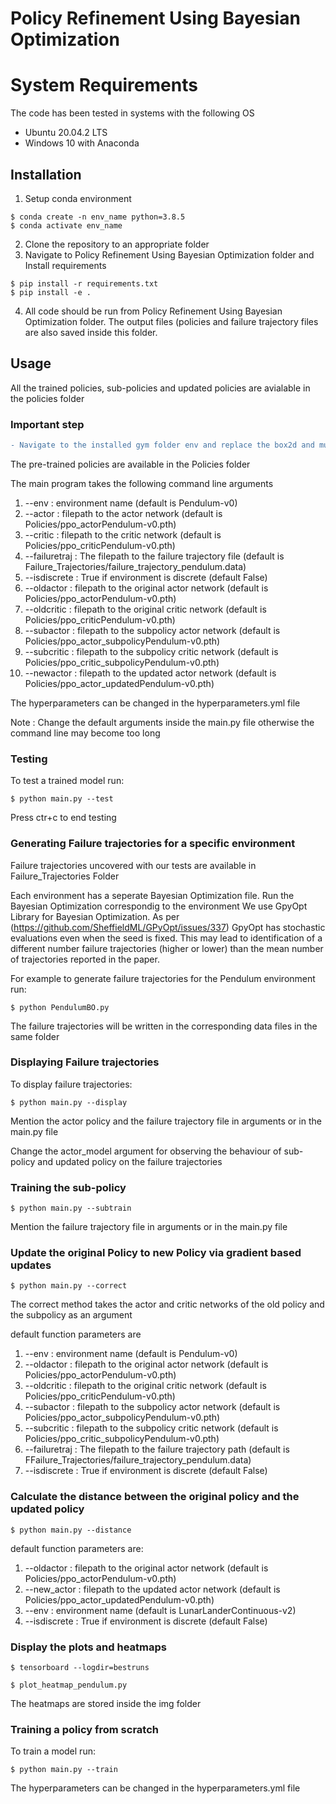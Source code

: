 # Policy Refinement Using Bayesian Optimization

# System Requirements

The code has been tested in systems with the following OS

- Ubuntu 20.04.2 LTS
- Windows 10 with Anaconda

## Installation

1. Setup conda environment

```
$ conda create -n env_name python=3.8.5
$ conda activate env_name
```
2. Clone the repository to an appropriate folder
3. Navigate to Policy Refinement Using Bayesian Optimization folder and Install requirements

```
$ pip install -r requirements.txt
$ pip install -e .
```

4. All code should be run from Policy Refinement Using Bayesian Optimization folder. The output files (policies and failure trajectory files are also saved inside this folder.

## Usage

All the trained policies, sub-policies and updated policies are avialable in the policies folder

### Important step

```diff
- Navigate to the installed gym folder env and replace the box2d and mujoco folders with the ones inside the env folder of this repository. We have changed some private variables to class variables to acceess them from outside.
```


The pre-trained policies are available in the Policies folder

The main program takes the following command line arguments

1) --env : environment name (default is Pendulum-v0)
2) --actor : filepath to the actor network (default is Policies/ppo_actorPendulum-v0.pth)
3) --critic : filepath to the critic network (default is Policies/ppo_criticPendulum-v0.pth)
4) --failuretraj : The filepath to the failure trajectory file (default is Failure_Trajectories/failure_trajectory_pendulum.data)
5) --isdiscrete : True if environment is discrete (default False)
6) --oldactor : filepath to the original actor network (default is Policies/ppo_actorPendulum-v0.pth)
7) --oldcritic : filepath to the original critic network (default is Policies/ppo_criticPendulum-v0.pth)
8) --subactor : filepath to the subpolicy actor network (default is Policies/ppo_actor_subpolicyPendulum-v0.pth)
9) --subcritic : filepath to the subpolicy critic network (default is Policies/ppo_critic_subpolicyPendulum-v0.pth)
10) --newactor : filepath to the updated actor network (default is Policies/ppo_actor_updatedPendulum-v0.pth)

The hyperparameters can be changed in the hyperparameters.yml file


Note : Change the default arguments inside the main.py file otherwise the command line may become too long


### Testing

To test a trained model run:

```
$ python main.py --test
```

Press ctr+c to end testing

### Generating Failure trajectories for a specific environment

Failure trajectories uncovered with our tests are available in Failure_Trajectories Folder

Each environment has a seperate Bayesian Optimization file. Run the Bayesian Optimization correspondig to the environment
We use GpyOpt Library for Bayesian Optimization. As per (https://github.com/SheffieldML/GPyOpt/issues/337) GpyOpt has stochastic evaluations even when the seed is fixed.
This may lead to identification of a different number failure trajectories (higher or lower) than the mean number of trajectories reported in the paper.

For example to generate failure trajectories for the Pendulum environment run:

```
$ python PendulumBO.py
```

The failure trajectories will be written in the corresponding data files in the same folder

### Displaying Failure trajectories

To display failure trajectories:

```
$ python main.py --display
```
Mention the actor policy and the failure trajectory file in arguments or in the main.py file

Change the actor_model argument for observing the behaviour of sub-policy and updated policy on the failure trajectories


### Training the sub-policy

```
$ python main.py --subtrain
```

Mention the failure trajectory file in arguments or in the main.py file

### Update the original Policy to new Policy via gradient based updates

```
$ python main.py --correct
```
The correct method takes the actor and critic networks of the old policy and the subpolicy as an argument

default function parameters are 
1) --env : environment name (default is Pendulum-v0)
2) --oldactor : filepath to the original actor network (default is Policies/ppo_actorPendulum-v0.pth)
3) --oldcritic : filepath to the original critic network (default is Policies/ppo_criticPendulum-v0.pth)
4) --subactor : filepath to the subpolicy actor network (default is Policies/ppo_actor_subpolicyPendulum-v0.pth)
5) --subcritic : filepath to the subpolicy critic network (default is Policies/ppo_critic_subpolicyPendulum-v0.pth)
6) --failuretraj : The filepath to the failure trajectory path (default is FFailure_Trajectories/failure_trajectory_pendulum.data)
7) --isdiscrete : True if environment is discrete (default False)

### Calculate the distance between the original policy and the updated policy

```
$ python main.py --distance
```
default function parameters are:
1) --oldactor : filepath to the original actor network (default is Policies/ppo_actorPendulum-v0.pth)
2) --new_actor : filepath to the updated actor network (default is Policies/ppo_actor_updatedPendulum-v0.pth)
3) --env : environment name (default is LunarLanderContinuous-v2)
4) --isdiscrete : True if environment is discrete (default False)


### Display the plots and heatmaps

```
$ tensorboard --logdir=bestruns
```
```
$ plot_heatmap_pendulum.py
```

The heatmaps are stored inside the img folder

### Training a policy from scratch

To train a model run:

```
$ python main.py --train
```
The hyperparameters can be changed in the hyperparameters.yml file

